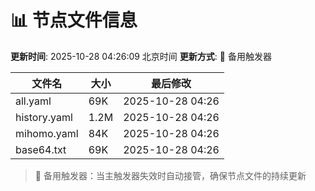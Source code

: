 # 📊 节点文件信息

**更新时间**: 2025-10-28 04:26:09 北京时间
**更新方式**: 🔄 备用触发器

| 文件名 | 大小 | 最后修改 |
|--------|------|----------|
| all.yaml | 69K | 2025-10-28 04:26 |
| history.yaml | 1.2M | 2025-10-28 04:26 |
| mihomo.yaml | 84K | 2025-10-28 04:26 |
| base64.txt | 69K | 2025-10-28 04:26 |

> 🔄 备用触发器：当主触发器失效时自动接管，确保节点文件的持续更新
